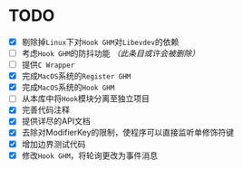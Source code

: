 # TODO

- [x] 剔除掉`Linux`下对`Hook GHM`对`Libevdev`的依赖
- [ ] 考虑`Hook GHM`的防抖功能 *（此条目或许会被删除）*
- [ ] 提供`C Wrapper`
- [x] 完成`MacOS`系统的`Register GHM`
- [x] 完成`MacOS`系统的`Hook GHM`
- [ ] 从本库中将`Hook`模块分离至独立项目
- [x] 完善代码注释
- [x] 提供详尽的API文档
- [x] 去除对ModifierKey的限制，使程序可以直接监听单修饰符键
- [x] 增加边界测试代码
- [x] 修改`Hook GHM`，将轮询更改为事件消息
